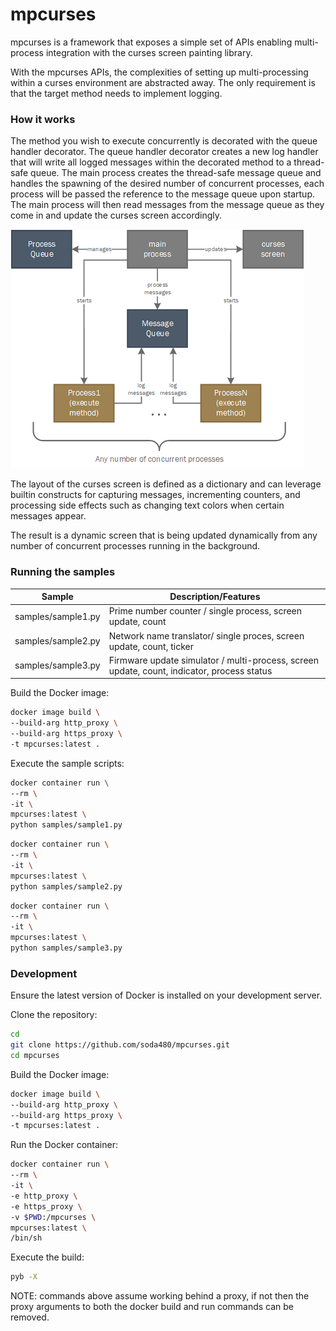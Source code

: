 
# mpcurses #
mpcurses is a framework that exposes a simple set of APIs enabling multi-process integration with the curses screen painting library.

With the mpcurses APIs, the complexities of setting up multi-processing within a curses environment are abstracted away. The only requirement is that the target method needs to implement logging. 

### How it works ###

The method you wish to execute concurrently is decorated with the queue handler decorator. The queue handler decorator creates a new log handler that will write all logged messages within the decorated method to a thread-safe queue. The main process creates the thread-safe message queue and handles the spawning of the desired number of concurrent processes, each process will be passed the reference to the message queue upon startup. The main process will then read messages from the message queue as they come in and update the curses screen accordingly. 

![mpcurses](/docs/images/mpcurses.png)

The layout of the curses screen is defined as a dictionary and can leverage builtin constructs for capturing messages, incrementing counters, and processing side effects such as changing text colors when certain messages appear.

The result is a dynamic screen that is being updated dynamically from any number of concurrent processes running in the background.

### Running the samples ###

| Sample             | Description/Features       |
|--------------------|----------------------------|
| samples/sample1.py | Prime number counter / single process, screen update, count  |
| samples/sample2.py | Network name translator/ single proces, screen update, count, ticker   |
| samples/sample3.py | Firmware update simulator / multi-process, screen update, count, indicator, process status |


Build the Docker image:
```bash
docker image build \
--build-arg http_proxy \
--build-arg https_proxy \
-t mpcurses:latest .
```

Execute the sample scripts:

```bash
docker container run \
--rm \
-it \
mpcurses:latest \
python samples/sample1.py
```

```bash
docker container run \
--rm \
-it \
mpcurses:latest \
python samples/sample2.py
```

```bash
docker container run \
--rm \
-it \
mpcurses:latest \
python samples/sample3.py
```

### Development ###

Ensure the latest version of Docker is installed on your development server.

Clone the repository:
```sh
cd
git clone https://github.com/soda480/mpcurses.git
cd mpcurses
```

Build the Docker image:
```sh
docker image build \
--build-arg http_proxy \
--build-arg https_proxy \
-t mpcurses:latest .
```

Run the Docker container:
```sh
docker container run \
--rm \
-it \
-e http_proxy \
-e https_proxy \
-v $PWD:/mpcurses \
mpcurses:latest \
/bin/sh
```

Execute the build:
```sh
pyb -X
```

NOTE: commands above assume working behind a proxy, if not then the proxy arguments to both the docker build and run commands can be removed.
